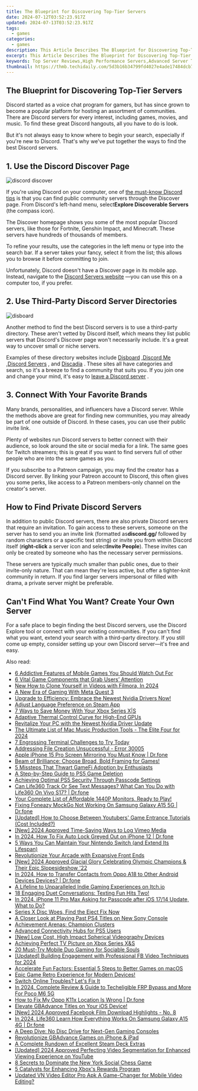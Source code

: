 ```yaml
---
title: The Blueprint for Discovering Top-Tier Servers
date: 2024-07-12T03:52:23.917Z
updated: 2024-07-13T03:52:23.917Z
tags:
  - games
categories:
  - games
description: This Article Describes The Blueprint for Discovering Top-Tier Servers
excerpt: This Article Describes The Blueprint for Discovering Top-Tier Servers
keywords: Top Server Reviews,High Performance Servers,Advanced Server Tech,Premium Server Selection,Leading Server Brands,Optimal Server Options,Elite Server Solutions
thumbnail: https://thmb.techidaily.com/5d3b16b34799fd4027e4ade17484dcb7de0969abd15218a509c4db117b716df9.jpg
---
```


## The Blueprint for Discovering Top-Tier Servers

 Discord started as a voice chat program for gamers, but has since grown to become a popular platform for hosting an assortment of communities. There are Discord servers for every interest, including games, movies, and music. To find these great Discord hangouts, all you have to do is look.

 But it's not always easy to know where to begin your search, especially if you're new to Discord. That's why we've put together the ways to find the best Discord servers.

## 1\. Use the Discord Discover Page
![discord discover](https://static1.makeuseofimages.com/wordpress/wp-content/uploads/2023/09/discord-discover.jpg)

 If you're using Discord on your computer, one of [the must-know Discord tips](https://www.makeuseof.com/tag/discord-tips-and-tricks/) is that you can find public community servers through the Discover page. From Discord's left-hand menu, select**Explore Discoverable Servers** (the compass icon).

 The Discover homepage shows you some of the most popular Discord servers, like those for Fortnite, Genshin Impact, and Minecraft. These servers have hundreds of thousands of members.

 To refine your results, use the categories in the left menu or type into the search bar. If a server takes your fancy, select it from the list; this allows you to browse it before committing to join.

 Unfortunately, Discord doesn't have a Discover page in its mobile app. Instead, navigate to the [Discord Servers website](https://discord.com/servers) —you can use this on a computer too, if you prefer.

## 2\. Use Third-Party Discord Server Directories
![disboard](https://static1.makeuseofimages.com/wordpress/wp-content/uploads/2023/09/disboard.jpg)

 Another method to find the best Discord servers is to use a third-party directory. These aren't vetted by Discord itself, which means they list public servers that Discord's Discover page won't necessarily include. It's a great way to uncover small or niche servers.

 Examples of these directory websites include [Disboard](https://disboard.org/) ,[Discord Me](https://discord.me/servers) ,[Discord Servers](https://discordservers.com/) , and [Discadia](https://discadia.com/) . These sites all have categories and search, so it's a breeze to find a community that suits you. If you join one and change your mind, it's easy to [leave a Discord server](https://www.makeuseof.com/how-to-leave-discord-server/) .

## 3\. Connect With Your Favorite Brands

 Many brands, personalities, and influencers have a Discord server. While the methods above are great for finding new communities, you may already be part of one outside of Discord. In these cases, you can use their public invite link.

 Plenty of websites run Discord servers to better connect with their audience, so look around the site or social media for a link. The same goes for Twitch streamers; this is great if you want to find servers full of other people who are into the same games as you.

 If you subscribe to a Patreon campaign, you may find the creator has a Discord server. By linking your Patreon account to Discord, this often gives you some perks, like access to a Patreon members-only channel on the creator's server.

## How to Find Private Discord Servers

 In addition to public Discord servers, there are also private Discord servers that require an invitation. To gain access to these servers, someone on the server has to send you an invite link (formatted as**discord.gg/** followed by random characters or a specific text string) or invite you from within Discord itself (**right-click** a server icon and select**Invite People**). These invites can only be created by someone who has the necessary server permissions.

 These servers are typically much smaller than public ones, due to their invite-only nature. That can mean they're less active, but offer a tighter-knit community in return. If you find larger servers impersonal or filled with drama, a private server might be preferable.

## Can't Find What You Want? Create Your Own Server

 For a safe place to begin finding the best Discord servers, use the Discord Explore tool or connect with your existing communities. If you can't find what you want, extend your search with a third-party directory. If you still come up empty, consider setting up your own Discord server—it's free and easy.


<ins class="adsbygoogle"
     style="display:block"
     data-ad-format="autorelaxed"
     data-ad-client="ca-pub-7571918770474297"
     data-ad-slot="1223367746"></ins>



<ins class="adsbygoogle"
     style="display:block"
     data-ad-client="ca-pub-7571918770474297"
     data-ad-slot="8358498916"
     data-ad-format="auto"
     data-full-width-responsive="true"></ins>



<span class="atpl-alsoreadstyle">Also read:</span>
<div><ul>
<li><a href="https://games-able.techidaily.com/6-addictive-features-of-mobile-games-you-should-watch-out-for/"><u>6 Addictive Features of Mobile Games You Should Watch Out For</u></a></li>
<li><a href="https://games-able.techidaily.com/6-vital-game-components-that-grab-users-attention/"><u>6 Vital Game Components that Grab Users’ Attention</u></a></li>
<li><a href="https://ai-editing-video.techidaily.com/new-how-to-clone-yourself-in-videos-with-filmora-in-2024/"><u>New How to Clone Yourself in Videos with Filmora, In 2024</u></a></li>
<li><a href="https://games-able.techidaily.com/a-new-era-of-gaming-with-meta-quest-3/"><u>A New Era of Gaming With Meta Quest 3</u></a></li>
<li><a href="https://games-able.techidaily.com/1719171456866-upgrade-to-efficiency-embrace-the-newest-nvidia-drivers-now/"><u>Upgrade to Efficiency: Embrace the Newest Nvidia Drivers Now!</u></a></li>
<li><a href="https://games-able.techidaily.com/adjust-language-preference-on-steam-app/"><u>Adjust Language Preference on Steam App</u></a></li>
<li><a href="https://games-able.techidaily.com/7-ways-to-save-money-with-your-xbox-series-xs/"><u>7 Ways to Save Money With Your Xbox Series X|S</u></a></li>
<li><a href="https://games-able.techidaily.com/adaptive-thermal-control-curve-for-high-end-gpus/"><u>Adaptive Thermal Control Curve for High-End GPUs</u></a></li>
<li><a href="https://games-able.techidaily.com/1719166879528-revitalize-your-pc-with-the-newest-nvidia-driver-update/"><u>Revitalize Your PC with the Newest Nvidia Driver Update</u></a></li>
<li><a href="https://sound-tweaking.techidaily.com/the-ultimate-list-of-mac-music-production-tools-the-elite-four-for-2024/"><u>The Ultimate List of Mac Music Production Tools - The Elite Four for 2024</u></a></li>
<li><a href="https://games-able.techidaily.com/7-engrossing-terminal-challenges-to-try-today/"><u>7 Engrossing Terminal Challenges to Try Today</u></a></li>
<li><a href="https://games-able.techidaily.com/addressing-file-creation-unsuccessful-error-30005/"><u>Addressing File Creation Unsuccessful - Error 30005</u></a></li>
<li><a href="https://screen-mirror.techidaily.com/apple-iphone-15-pro-screen-mirroring-you-must-know-drfone-by-drfone-ios/"><u>Apple iPhone 15 Pro Screen Mirroring You Must Know | Dr.fone</u></a></li>
<li><a href="https://games-able.techidaily.com/1719171300843-beam-of-brilliance-choose-broad-bold-framing-for-games/"><u>Beam of Brilliance: Choose Broad, Bold Framing for Games!</u></a></li>
<li><a href="https://games-able.techidaily.com/5-missteps-that-thwart-gamefi-adoption-by-enthusiasts/"><u>5 Missteps That Thwart GameFi Adoption by Enthusiasts</u></a></li>
<li><a href="https://games-able.techidaily.com/a-step-by-step-guide-to-ps5-game-deletion/"><u>A Step-by-Step Guide to PS5 Game Deletion</u></a></li>
<li><a href="https://games-able.techidaily.com/achieving-optimal-ps5-security-through-passcode-settings/"><u>Achieving Optimal PS5 Security Through Passcode Settings</u></a></li>
<li><a href="https://fake-location.techidaily.com/can-life360-track-or-see-text-messages-what-can-you-do-with-life360-on-vivo-s17-drfone-by-drfone-virtual-android/"><u>Can Life360 Track Or See Text Messages? What Can You Do with Life360 On Vivo S17? | Dr.fone</u></a></li>
<li><a href="https://games-able.techidaily.com/1719172615230-your-complete-list-of-affordable-1440p-monitors-ready-to-play/"><u>Your Complete List of Affordable 1440P Monitors, Ready to Play!</u></a></li>
<li><a href="https://fake-location.techidaily.com/fixing-foneazy-mockgo-not-working-on-samsung-galaxy-a15-5g-drfone-by-drfone-virtual-android/"><u>Fixing Foneazy MockGo Not Working On Samsung Galaxy A15 5G | Dr.fone</u></a></li>
<li><a href="https://facebook-video-share.techidaily.com/updated-how-to-choose-between-youtubers-game-entrance-tutorials-cost-included/"><u>[Updated] How to Choose Between Youtubers' Game Entrance Tutorials (Cost Included?)</u></a></li>
<li><a href="https://screen-activity-recording.techidaily.com/new-2024-approved-time-saving-ways-to-log-vimeo-media/"><u>[New] 2024 Approved  Time-Saving Ways to Log Vimeo Media</u></a></li>
<li><a href="https://iphone-unlock.techidaily.com/in-2024-how-to-fix-auto-lock-greyed-out-on-iphone-12-drfone-by-drfone-ios/"><u>In 2024, How To Fix Auto Lock Greyed Out on iPhone 12 | Dr.fone</u></a></li>
<li><a href="https://games-able.techidaily.com/5-ways-you-can-maintain-your-nintendo-switch-and-extend-its-lifespan/"><u>5 Ways You Can Maintain Your Nintendo Switch (and Extend Its Lifespan)</u></a></li>
<li><a href="https://games-able.techidaily.com/1719171408490-revolutionize-your-arcade-with-expansive-front-ends/"><u>Revolutionize Your Arcade with Expansive Front Ends</u></a></li>
<li><a href="https://fox-links.techidaily.com/new-2024-approved-glacial-glory-celebrating-olympic-champions-and-their-epic-slopesideshow-22/"><u>[New] 2024 Approved  Glacial Glory  Celebrating Olympic Champions & Their Epic Slopesideshow '22</u></a></li>
<li><a href="https://android-transfer.techidaily.com/in-2024-how-to-transfer-contacts-from-oppo-a18-to-other-android-devices-devices-drfone-by-drfone-transfer-from-android-transfer-from-android/"><u>In 2024, How to Transfer Contacts from Oppo A18 to Other Android Devices Devices? | Dr.fone</u></a></li>
<li><a href="https://games-able.techidaily.com/a-lifeline-to-unparalleled-indie-gaming-experiences-on-itchio/"><u>A Lifeline to Unparalleled Indie Gaming Experiences on Itch.io</u></a></li>
<li><a href="https://games-able.techidaily.com/18-engaging-duet-conversations-texting-fun-hits-two/"><u>18 Engaging Duet Conversations: Texting Fun Hits Two!</u></a></li>
<li><a href="https://ios-unlock.techidaily.com/in-2024-iphone-11-pro-max-asking-for-passcode-after-ios-1714-update-what-to-do-by-drfone-ios/"><u>In 2024, iPhone 11 Pro Max Asking for Passcode after iOS 17/14 Update, What to Do?</u></a></li>
<li><a href="https://games-able.techidaily.com/1719171447600-series-x-disc-woes-find-the-eject-fix-now/"><u>Series X Disc Woes, Find the Eject Fix Now</u></a></li>
<li><a href="https://games-able.techidaily.com/a-closer-look-at-playing-past-ps4-titles-on-new-sony-console/"><u>A Closer Look at Playing Past PS4 Titles on New Sony Console</u></a></li>
<li><a href="https://games-able.techidaily.com/achievement-arenas-champion-clusters/"><u>Achievement Arenas: Champion Clusters</u></a></li>
<li><a href="https://games-able.techidaily.com/advanced-connectivity-hubs-for-ps5-users/"><u>Advanced Connectivity Hubs for PS5 Users</u></a></li>
<li><a href="https://extra-approaches.techidaily.com/new-low-cost-high-impact-spherical-videography-devices/"><u>[New] Low Cost, High Impact Spherical Videography Devices</u></a></li>
<li><a href="https://games-able.techidaily.com/achieving-perfect-tv-picture-on-xbox-series-xands/"><u>Achieving Perfect TV Picture on Xbox Series X&S</u></a></li>
<li><a href="https://games-able.techidaily.com/20-must-try-mobile-duo-gaming-for-sociable-souls/"><u>20 Must-Try Mobile Duo Gaming for Sociable Souls</u></a></li>
<li><a href="https://facebook-video-recording.techidaily.com/updated-building-engagement-with-professional-fb-video-techniques-for-2024/"><u>[Updated] Building Engagement with Professional FB Video Techniques for 2024</u></a></li>
<li><a href="https://games-able.techidaily.com/accelerate-fun-factors-essential-5-steps-to-better-games-on-macos/"><u>Accelerate Fun Factors: Essential 5 Steps to Better Games on macOS</u></a></li>
<li><a href="https://games-able.techidaily.com/1719171200463-epic-game-retro-experience-for-modern-devices/"><u>Epic Game Retro Experience for Modern Devices!</u></a></li>
<li><a href="https://games-able.techidaily.com/1719173588793-switch-online-troubles-lets-fix-it/"><u>Switch Online Troubles? Let's Fix It</u></a></li>
<li><a href="https://easy-unlock-android.techidaily.com/in-2024-complete-review-and-guide-to-techeligible-frp-bypass-and-more-for-poco-m6-5g-by-drfone-android/"><u>In 2024, Complete Review & Guide to Techeligible FRP Bypass and More For Poco M6 5G</u></a></li>
<li><a href="https://fake-location.techidaily.com/how-to-fix-my-oppo-k11x-location-is-wrong-drfone-by-drfone-virtual-android/"><u>How to Fix My Oppo K11x Location Is Wrong | Dr.fone</u></a></li>
<li><a href="https://games-able.techidaily.com/1719169813163-elevate-gbadvance-titles-on-your-ios-device/"><u>Elevate GBAdvance Titles on Your iOS Device!</u></a></li>
<li><a href="https://facebook-clips.techidaily.com/new-2024-approved-facebook-film-download-highlights-no-8/"><u>[New] 2024 Approved  Facebook Film Download Highlights - No. 8</u></a></li>
<li><a href="https://phone-solutions.techidaily.com/in-2024-life360-learn-how-everything-works-on-samsung-galaxy-a15-4g-drfone-by-drfone-virtual-android/"><u>In 2024, Life360 Learn How Everything Works On Samsung Galaxy A15 4G | Dr.fone</u></a></li>
<li><a href="https://games-able.techidaily.com/a-deep-dive-no-disc-drive-for-next-gen-gaming-consoles/"><u>A Deep Dive: No Disc Drive for Next-Gen Gaming Consoles</u></a></li>
<li><a href="https://games-able.techidaily.com/1719172895762-revolutionize-gbadvance-games-on-iphone-and-ipad/"><u>Revolutionize GBAdvance Games on iPhone & iPad</u></a></li>
<li><a href="https://games-able.techidaily.com/a-complete-rundown-of-excellent-steam-deck-extras/"><u>A Complete Rundown of Excellent Steam Deck Extras</u></a></li>
<li><a href="https://youtube-sure.techidaily.com/ed-2024-approved-perfecting-video-segmentation-for-enhanced-viewing-experience-on-youtube/"><u>[Updated] 2024 Approved  Perfecting Video Segmentation for Enhanced Viewing Experience on YouTube</u></a></li>
<li><a href="https://games-able.techidaily.com/8-secrets-to-dominate-the-new-york-social-chess-game/"><u>8 Secrets to Dominate the New York Social Chess Game</u></a></li>
<li><a href="https://games-able.techidaily.com/5-catalysts-for-enhancing-xboxs-rewards-program/"><u>5 Catalysts for Enhancing Xbox's Rewards Program</u></a></li>
<li><a href="https://video-content-creator.techidaily.com/updated-vn-video-editor-pro-apk-a-game-changer-for-mobile-video-editing/"><u>Updated VN Video Editor Pro Apk A Game-Changer for Mobile Video Editing?</u></a></li>
</ul></div>
